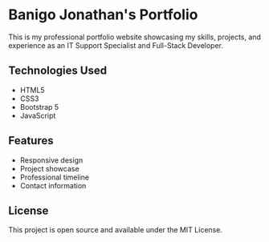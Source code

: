# Banigo Jonathan's Portfolio

This is my professional portfolio website showcasing my skills, projects, and experience as an IT Support Specialist and Full-Stack Developer.

## Technologies Used
- HTML5
- CSS3
- Bootstrap 5
- JavaScript

## Features
- Responsive design
- Project showcase
- Professional timeline
- Contact information

## License
This project is open source and available under the MIT License.
